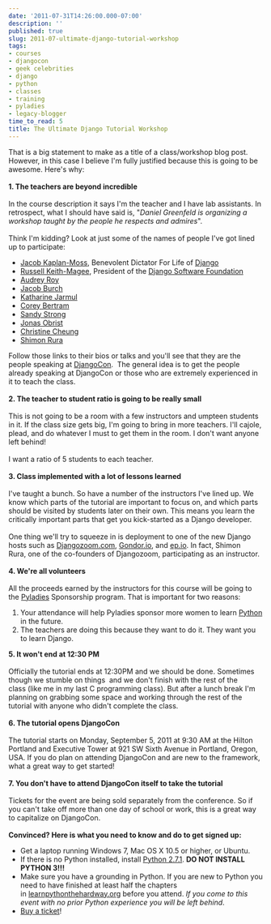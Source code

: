 ```yaml
---
date: '2011-07-31T14:26:00.000-07:00'
description: ''
published: true
slug: 2011-07-ultimate-django-tutorial-workshop
tags:
- courses
- djangocon
- geek celebrities
- django
- python
- classes
- training
- pyladies
- legacy-blogger
time_to_read: 5
title: The Ultimate Django Tutorial Workshop
---
```


That is a big statement to make as a title of a class/workshop blog post. However, in this case I believe I'm fully justified because this is going to be awesome. Here's why:<br /><br /><b>1. The teachers are beyond incredible</b><br /><br />In the course description it says I'm the teacher and I have lab assistants. In retrospect, what I should have said is, "<i>Daniel Greenfeld is organizing a workshop taught by the people he respects and admires</i>".<br /><br />Think I'm kidding? Look at just some of the names of people I've got lined up to participate:<br /><ul><li><a href="http://jacobian.org/">Jacob Kaplan-Moss</a>, Benevolent Dictator For Life of <a href="http://djangoproject.com/">Django</a></li><li><a href="http://cecinestpasun.com/">Russell Keith-Magee</a>, President of the&nbsp;<a href="https://www.djangoproject.com/foundation/">Django Software Foundation</a></li><li><a href="http://djangocon.us/speaker/profile/19/">Audrey Roy</a></li><li><a href="http://djangocon.us/speaker/profile/24/">Jacob Burch</a></li><li><a href="http://djangocon.us/speaker/profile/31/">Katharine Jarmul</a></li><li><a href="http://djangocon.us/schedule/presentations/54">Corey Bertram</a></li><li><a href="http://djangocon.us/schedule/presentations/53/">Sandy Strong</a></li><li><a href="http://djangocon.us/speaker/profile/44/">Jonas Obrist</a></li><li><a href="http://djangocon.us/speaker/profile/28/">Christine Cheung</a></li><li><a href="http://djangozoom.com/about/">Shimon Rura</a></li></ul>Follow those links to their bios or talks and you'll see that they are the people speaking at <a href="http://djangocon.us/">DjangoCon</a>. &nbsp;The general idea is to get the people already speaking at DjangoCon or those who are extremely experienced in it to teach the class.<br /><br /><b>2. The teacher to student ratio is going to be really small</b><br /><br />This is not going to be a room with a few instructors and umpteen students in it. If the class size gets big, I'm going to bring in more teachers. I'll cajole, plead, and do whatever I must to get them in the room. I don't want anyone left behind!<br /><br />I want a ratio of 5 students to each teacher.<br /><br /><b>3. Class implemented with a lot of lessons learned</b><br /><br />I've taught a bunch. So have a number of the instructors I've lined up. We know which parts of the tutorial are important to focus on, and which parts should be visited by students later on their own. This means you learn the critically important parts that get you kick-started as a Django developer.<br /><br />One thing we'll try to squeeze in is deployment to one of the new Django hosts such as <a href="http://djangozoom.com/">Djangozoom.com</a>, <a href="http://gondor.io/">Gondor.io</a>, and <a href="http://ep.io/">ep.io</a>. In fact, Shimon Rura,&nbsp;one of the co-founders of Djangozoom,&nbsp;participating as an instructor.<br /><br /><b>4. We're all volunteers</b><br /><br />All the proceeds earned by the instructors for this course will be going to the <a href="http://pyladies.com/">Pyladies</a> Sponsorship program. That is important for two reasons:<br /><ol><li>Your attendance will help Pyladies sponsor more women to learn <a href="http://python.org/">Python</a> in the future.</li><li>The teachers are doing this because they want to do it. They want you to learn Django.</li></ol><b>5. It won't end at 12:30 PM</b><br /><br />Officially the tutorial ends at 12:30PM and we should be done. Sometimes though we stumble on things &nbsp;and we don't finish with the rest of the class&nbsp;(like me in my last C programming class). But after a lunch break I'm planning on grabbing some space and working through the rest of the tutorial with anyone who didn't complete the class.<br /><br /><b>6. The tutorial opens DjangoCon</b><br /><br />The tutorial starts on Monday, September 5, 2011 at 9:30 AM at the&nbsp;Hilton Portland and Executive Tower at 921 SW Sixth Avenue in&nbsp;Portland, Oregon, USA. If you do plan on attending DjangoCon and are new to the framework, what a great way to get started!<br /><br /><b>7. You don't have to attend DjangoCon itself to take the tutorial</b><br /><br />Tickets for the event are being sold separately from the conference. So if you can't take off more than one day of school or work, this is a great way to capitalize on DjangoCon.<br /><br /><b>Convinced? Here is what you need to know and do to get signed up:</b><br /><ul><li>Get a laptop running Windows 7, Mac OS X 10.5 or higher, or Ubuntu.</li><li>If there is no Python installed, install <a href="http://python.org/download/">Python 2.7.1</a>. <b>DO NOT INSTALL PYTHON 3!!!</b></li><li>Make sure you have a grounding in Python. If you are new to Python you need to have finished at least half the chapters in&nbsp;<a href="http://learnpythonthehardway.org/">learnpythonthehardway.org</a>&nbsp;before you attend. <i>If you come to this event with no prior Python experience you will be left behind</i>.</li><li><a href="http://dcus11tutorials.eventbrite.com/">Buy a ticket</a>!</li></ul>